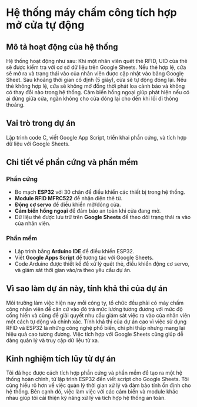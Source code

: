 # Hệ thống máy chấm công tích hợp mở cửa tự động

## Mô tả hoạt động của hệ thống
Hệ thống hoạt động như sau: Khi một nhân viên quét thẻ RFID, UID của thẻ sẽ được kiểm tra với cơ sở dữ liệu trên Google Sheets. Nếu thẻ hợp lệ, cửa sẽ mở ra và trạng thái vào của nhân viên được cập nhật vào bảng Google Sheet. Sau khoảng thời gian cố định (5 giây), cửa sẽ tự động đóng lại. Nếu thẻ không hợp lệ, cửa sẽ không mở đồng thời phát loa cảnh báo và không có thay đổi nào trong hệ thống. Cảm biến hồng ngoại giúp phát hiện nếu có ai đứng giữa cửa, ngăn không cho cửa đóng lại cho đến khi lối đi thông thoáng.

## Vai trò trong dự án
Lập trình code C, viết Google App Script, triển khai phần cứng, và tích hợp dữ liệu với Google Sheets.

## Chi tiết về phần cứng và phần mềm

### Phần cứng
- Bo mạch **ESP32** với 30 chân để điều khiển các thiết bị trong hệ thống.
- **Module RFID MFRC522** để nhận diện thẻ từ.
- **Động cơ servo** để điều khiển mở/đóng cửa.
- **Cảm biến hồng ngoại** để đảm bảo an toàn khi cửa đang mở.
- Dữ liệu thẻ được lưu trữ trên **Google Sheets** để theo dõi trạng thái ra vào của nhân viên.

### Phần mềm
- Lập trình bằng **Arduino IDE** để điều khiển ESP32.
- Viết **Google Apps Script** để tương tác với Google Sheets. 
- Code Arduino được thiết kế để xử lý quét thẻ, điều khiển động cơ servo, và giám sát thời gian vào/ra theo yêu cầu dự án.

## Vì sao làm dự án này, tính khả thi của dự án
Môi trường làm việc hiện nay mỗi công ty, tổ chức đều phải có máy chấm công nhân viên để căn cứ vào đó trả mức lương tương đương với mức độ cống hiến và cũng để giải quyết nhu cầu giám sát việc ra vào của nhân viên một cách tự động và chính xác. Tính khả thi của dự án cao vì việc sử dụng RFID và ESP32 là những công nghệ phổ biến, chi phí thấp nhưng mang lại hiệu quả cao tương đương. Việc tích hợp với Google Sheets cũng giúp dễ dàng quản lý và truy cập dữ liệu từ xa.

## Kinh nghiệm tích lũy từ dự án
Tôi đã học được cách tích hợp phần cứng và phần mềm để tạo ra một hệ thống hoàn chỉnh, từ lập trình ESP32 đến viết script cho Google Sheets. Tôi cũng hiểu rõ hơn về việc quản lý thời gian xử lý và đảm bảo tính ổn định cho hệ thống. Bên cạnh đó, việc làm việc với các cảm biến và module khác nhau giúp tôi cải thiện kỹ năng xử lý và tích hợp hệ thống an toàn.
